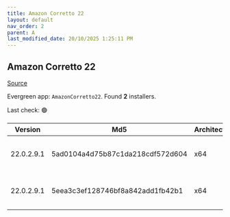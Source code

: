 ```yaml
---
title: Amazon Corretto 22
layout: default
nav_order: 2
parent: A
last_modified_date: 20/10/2025 1:25:11 PM
---
```


## Amazon Corretto 22

[Source](https://aws.amazon.com/corretto/)

Evergreen app: `AmazonCorretto22`. Found **2** installers.

Last check: 🟢

| Version    | Md5                              | Architecture | Type | URI                                                                                                                                                                                                      |
| ---------- | -------------------------------- | ------------ | ---- | -------------------------------------------------------------------------------------------------------------------------------------------------------------------------------------------------------- |
| 22.0.2.9.1 | 5ad0104a4d75b87c1da218cdf572d604 | x64          | msi  | [https://corretto.aws/downloads/resources/22.0.2.9.1/amazon-corretto-22.0.2.9.1-windows-x64.msi](https://corretto.aws/downloads/resources/22.0.2.9.1/amazon-corretto-22.0.2.9.1-windows-x64.msi)         |
| 22.0.2.9.1 | 5eea3c3ef128746bf8a842add1fb42b1 | x64          | zip  | [https://corretto.aws/downloads/resources/22.0.2.9.1/amazon-corretto-22.0.2.9.1-windows-x64-jdk.zip](https://corretto.aws/downloads/resources/22.0.2.9.1/amazon-corretto-22.0.2.9.1-windows-x64-jdk.zip) |
